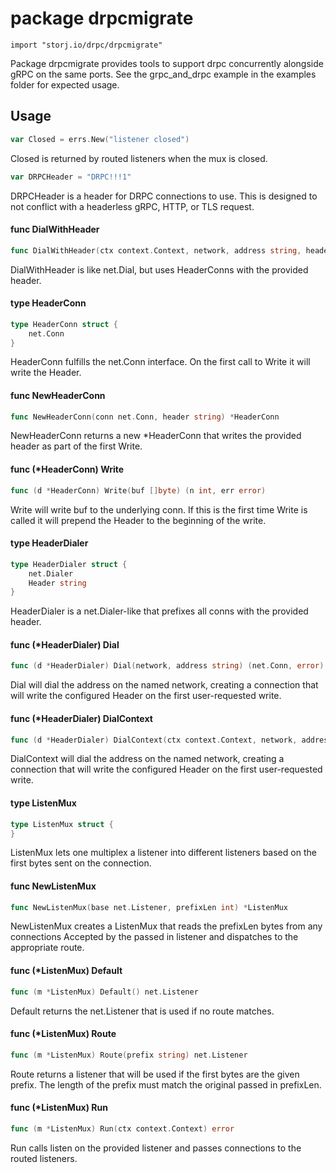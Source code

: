 # package drpcmigrate

`import "storj.io/drpc/drpcmigrate"`

Package drpcmigrate provides tools to support drpc concurrently alongside gRPC
on the same ports. See the grpc_and_drpc example in the examples folder for
expected usage.

## Usage

```go
var Closed = errs.New("listener closed")
```
Closed is returned by routed listeners when the mux is closed.

```go
var DRPCHeader = "DRPC!!!1"
```
DRPCHeader is a header for DRPC connections to use. This is designed to not
conflict with a headerless gRPC, HTTP, or TLS request.

#### func  DialWithHeader

```go
func DialWithHeader(ctx context.Context, network, address string, header string) (net.Conn, error)
```
DialWithHeader is like net.Dial, but uses HeaderConns with the provided header.

#### type HeaderConn

```go
type HeaderConn struct {
	net.Conn
}
```

HeaderConn fulfills the net.Conn interface. On the first call to Write it will
write the Header.

#### func  NewHeaderConn

```go
func NewHeaderConn(conn net.Conn, header string) *HeaderConn
```
NewHeaderConn returns a new *HeaderConn that writes the provided header as part
of the first Write.

#### func (*HeaderConn) Write

```go
func (d *HeaderConn) Write(buf []byte) (n int, err error)
```
Write will write buf to the underlying conn. If this is the first time Write is
called it will prepend the Header to the beginning of the write.

#### type HeaderDialer

```go
type HeaderDialer struct {
	net.Dialer
	Header string
}
```

HeaderDialer is a net.Dialer-like that prefixes all conns with the provided
header.

#### func (*HeaderDialer) Dial

```go
func (d *HeaderDialer) Dial(network, address string) (net.Conn, error)
```
Dial will dial the address on the named network, creating a connection that will
write the configured Header on the first user-requested write.

#### func (*HeaderDialer) DialContext

```go
func (d *HeaderDialer) DialContext(ctx context.Context, network, address string) (net.Conn, error)
```
DialContext will dial the address on the named network, creating a connection
that will write the configured Header on the first user-requested write.

#### type ListenMux

```go
type ListenMux struct {
}
```

ListenMux lets one multiplex a listener into different listeners based on the
first bytes sent on the connection.

#### func  NewListenMux

```go
func NewListenMux(base net.Listener, prefixLen int) *ListenMux
```
NewListenMux creates a ListenMux that reads the prefixLen bytes from any
connections Accepted by the passed in listener and dispatches to the appropriate
route.

#### func (*ListenMux) Default

```go
func (m *ListenMux) Default() net.Listener
```
Default returns the net.Listener that is used if no route matches.

#### func (*ListenMux) Route

```go
func (m *ListenMux) Route(prefix string) net.Listener
```
Route returns a listener that will be used if the first bytes are the given
prefix. The length of the prefix must match the original passed in prefixLen.

#### func (*ListenMux) Run

```go
func (m *ListenMux) Run(ctx context.Context) error
```
Run calls listen on the provided listener and passes connections to the routed
listeners.
